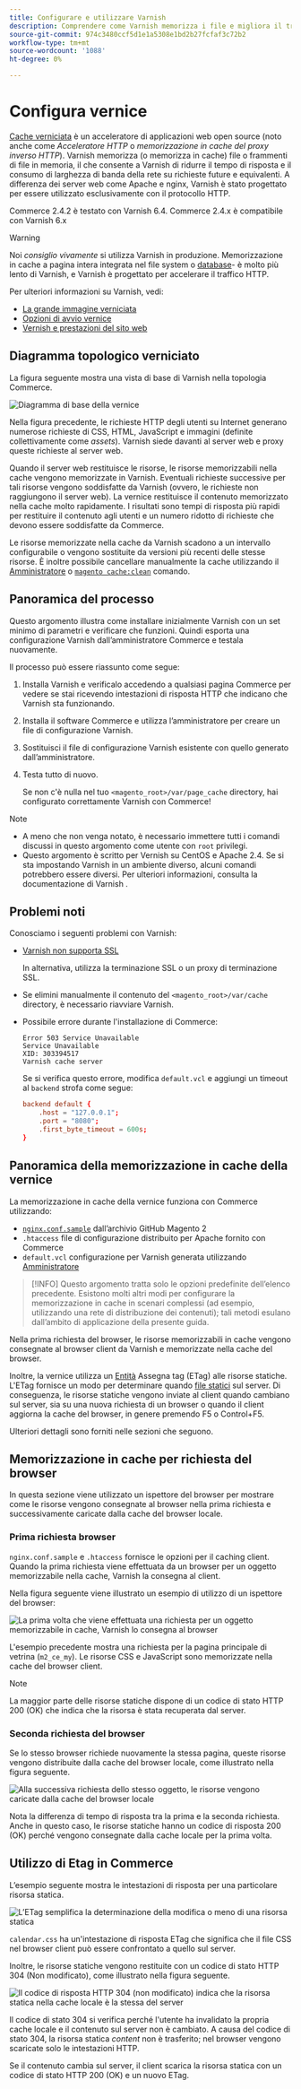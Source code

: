 ```yaml
---
title: Configurare e utilizzare Varnish
description: Comprendere come Varnish memorizza i file e migliora il traffico HTTP.
source-git-commit: 974c3480ccf5d1e1a5308e1bd2b27fcfaf3c72b2
workflow-type: tm+mt
source-wordcount: '1088'
ht-degree: 0%

---
```



# Configura vernice

[Cache verniciata] è un acceleratore di applicazioni web open source (noto anche come _Acceleratore HTTP_ o _memorizzazione in cache del proxy inverso HTTP_). Varnish memorizza (o memorizza in cache) file o frammenti di file in memoria, il che consente a Varnish di ridurre il tempo di risposta e il consumo di larghezza di banda della rete su richieste future e equivalenti. A differenza dei server web come Apache e nginx, Varnish è stato progettato per essere utilizzato esclusivamente con il protocollo HTTP.

Commerce 2.4.2 è testato con Varnish 6.4. Commerce 2.4.x è compatibile con Varnish 6.x

>[!WARNING]
>
>Noi _consiglio vivamente_ si utilizza Varnish in produzione. Memorizzazione in cache a pagina intera integrata nel file system o [database]- è molto più lento di Varnish, e Varnish è progettato per accelerare il traffico HTTP.

Per ulteriori informazioni su Varnish, vedi:

- [La grande immagine verniciata]
- [Opzioni di avvio vernice]
- [Vernish e prestazioni del sito web]

## Diagramma topologico verniciato

La figura seguente mostra una vista di base di Varnish nella topologia Commerce.

![Diagramma di base della vernice](../../assets/configuration/varnish-basic.png)

Nella figura precedente, le richieste HTTP degli utenti su Internet generano numerose richieste di CSS, HTML, JavaScript e immagini (definite collettivamente come _assets_). Varnish siede davanti al server web e proxy queste richieste al server web.

Quando il server web restituisce le risorse, le risorse memorizzabili nella cache vengono memorizzate in Varnish. Eventuali richieste successive per tali risorse vengono soddisfatte da Varnish (ovvero, le richieste non raggiungono il server web). La vernice restituisce il contenuto memorizzato nella cache molto rapidamente. I risultati sono tempi di risposta più rapidi per restituire il contenuto agli utenti e un numero ridotto di richieste che devono essere soddisfatte da Commerce.

Le risorse memorizzate nella cache da Varnish scadono a un intervallo configurabile o vengono sostituite da versioni più recenti delle stesse risorse. È inoltre possibile cancellare manualmente la cache utilizzando il [Amministratore](https://glossary.magento.com/magento-admin) o [`magento cache:clean`](../cli/manage-cache.md#clean-and-flush-cache-types) comando.

## Panoramica del processo

Questo argomento illustra come installare inizialmente Varnish con un set minimo di parametri e verificare che funzioni. Quindi esporta una configurazione Varnish dall’amministratore Commerce e testala nuovamente.

Il processo può essere riassunto come segue:

1. Installa Varnish e verificalo accedendo a qualsiasi pagina Commerce per vedere se stai ricevendo intestazioni di risposta HTTP che indicano che Varnish sta funzionando.
1. Installa il software Commerce e utilizza l’amministratore per creare un file di configurazione Varnish.
1. Sostituisci il file di configurazione Varnish esistente con quello generato dall’amministratore.
1. Testa tutto di nuovo.

   Se non c&#39;è nulla nel tuo `<magento_root>/var/page_cache` directory, hai configurato correttamente Varnish con Commerce!

>[!NOTE]
- A meno che non venga notato, è necessario immettere tutti i comandi discussi in questo argomento come utente con `root` privilegi.
- Questo argomento è scritto per Vernish su CentOS e Apache 2.4. Se si sta impostando Varnish in un ambiente diverso, alcuni comandi potrebbero essere diversi. Per ulteriori informazioni, consulta la documentazione di Varnish .


## Problemi noti

Conosciamo i seguenti problemi con Varnish:

- [Varnish non supporta SSL]

   In alternativa, utilizza la terminazione SSL o un proxy di terminazione SSL.

- Se elimini manualmente il contenuto del `<magento_root>/var/cache` directory, è necessario riavviare Varnish.

- Possibile errore durante l&#39;installazione di Commerce:

   ```terminal
   Error 503 Service Unavailable
   Service Unavailable
   XID: 303394517
   Varnish cache server
   ```

   Se si verifica questo errore, modifica `default.vcl` e aggiungi un timeout al `backend` strofa come segue:

   ```conf
   backend default {
       .host = "127.0.0.1";
       .port = "8080";
       .first_byte_timeout = 600s;
   }
   ```

## Panoramica della memorizzazione in cache della vernice

La memorizzazione in cache della vernice funziona con Commerce utilizzando:

- [`nginx.conf.sample`](https://github.com/magento/magento2/blob/2.4/nginx.conf.sample) dall’archivio GitHub Magento 2
- `.htaccess` file di configurazione distribuito per Apache fornito con Commerce
- `default.vcl` configurazione per Varnish generata utilizzando [Amministratore](../cache/configure-varnish-commerce.md)

>[!INFO]
Questo argomento tratta solo le opzioni predefinite dell’elenco precedente. Esistono molti altri modi per configurare la memorizzazione in cache in scenari complessi (ad esempio, utilizzando una rete di distribuzione dei contenuti); tali metodi esulano dall’ambito di applicazione della presente guida.

Nella prima richiesta del browser, le risorse memorizzabili in cache vengono consegnate al browser client da Varnish e memorizzate nella cache del browser.

Inoltre, la vernice utilizza un [Entità](https://glossary.magento.com/entity) Assegna tag (ETag) alle risorse statiche. L&#39;ETag fornisce un modo per determinare quando [file statici](https://glossary.magento.com/static-files) sul server. Di conseguenza, le risorse statiche vengono inviate al client quando cambiano sul server, sia su una nuova richiesta di un browser o quando il client aggiorna la cache del browser, in genere premendo F5 o Control+F5.

Ulteriori dettagli sono forniti nelle sezioni che seguono.

## Memorizzazione in cache per richiesta del browser

In questa sezione viene utilizzato un ispettore del browser per mostrare come le risorse vengono consegnate al browser nella prima richiesta e successivamente caricate dalla cache del browser locale.

### Prima richiesta browser

`nginx.conf.sample` e `.htaccess` fornisce le opzioni per il caching client. Quando la prima richiesta viene effettuata da un browser per un oggetto memorizzabile nella cache, Varnish la consegna al client.

Nella figura seguente viene illustrato un esempio di utilizzo di un ispettore del browser:

![La prima volta che viene effettuata una richiesta per un oggetto memorizzabile in cache, Varnish lo consegna al browser](../../assets/configuration/varnish-apache-first-visit.png)

L&#39;esempio precedente mostra una richiesta per la pagina principale di vetrina (`m2_ce_my`). Le risorse CSS e JavaScript sono memorizzate nella cache del browser client.

>[!NOTE]
La maggior parte delle risorse statiche dispone di un codice di stato HTTP 200 (OK) che indica che la risorsa è stata recuperata dal server.

### Seconda richiesta del browser

Se lo stesso browser richiede nuovamente la stessa pagina, queste risorse vengono distribuite dalla cache del browser locale, come illustrato nella figura seguente.

![Alla successiva richiesta dello stesso oggetto, le risorse vengono caricate dalla cache del browser locale](../../assets/configuration/varnish-apache-second-visit.png)

Nota la differenza di tempo di risposta tra la prima e la seconda richiesta. Anche in questo caso, le risorse statiche hanno un codice di risposta 200 (OK) perché vengono consegnate dalla cache locale per la prima volta.

## Utilizzo di Etag in Commerce

L’esempio seguente mostra le intestazioni di risposta per una particolare risorsa statica.

![L’ETag semplifica la determinazione della modifica o meno di una risorsa statica](../../assets/configuration/varnish-etag.png)

`calendar.css` ha un&#39;intestazione di risposta ETag che significa che il file CSS nel browser client può essere confrontato a quello sul server.

Inoltre, le risorse statiche vengono restituite con un codice di stato HTTP 304 (Non modificato), come illustrato nella figura seguente.

![Il codice di risposta HTTP 304 (non modificato) indica che la risorsa statica nella cache locale è la stessa del server](../../assets/configuration/varnish-304.png)

Il codice di stato 304 si verifica perché l&#39;utente ha invalidato la propria cache locale e il contenuto sul server non è cambiato. A causa del codice di stato 304, la risorsa statica _content_ non è trasferito; nel browser vengono scaricate solo le intestazioni HTTP.

Se il contenuto cambia sul server, il client scarica la risorsa statica con un codice di stato HTTP 200 (OK) e un nuovo ETag.

<!-- Link Definitions -->

[database]: https://developer.adobe.com/commerce/php/development/cache/partial/database-caching/
[La grande immagine verniciata]: https://www.varnish-cache.org/docs/trunk/users-guide/intro.html
[Cache verniciata]: https://varnish-cache.org
[Opzioni di avvio vernice]: https://www.varnish-cache.org/docs/trunk/reference/varnishd.html#ref-varnishd-options
[Vernish e prestazioni del sito web]: https://www.varnish-cache.org/docs/trunk/users-guide/performance.html#users-performance
[Varnish non supporta SSL]: https://www.varnish-cache.org/docs/3.0/phk/ssl.html
